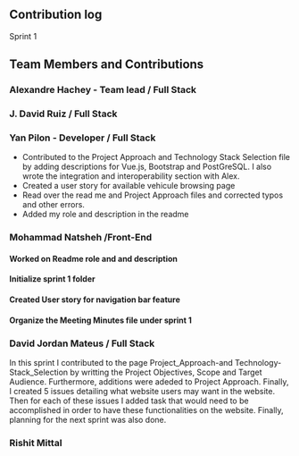 ## Contribution log 
Sprint 1

## Team Members and Contributions

### Alexandre Hachey - Team lead / Full Stack



### J. David Ruiz / Full Stack



### Yan Pilon - Developer / Full Stack
- Contributed to the Project Approach and Technology Stack Selection file by adding descriptions for Vue.js, Bootstrap and PostGreSQL. I also wrote the integration and interoperability section with Alex.
- Created a user story for available vehicule browsing page
- Read over the read me and Project Approach files and corrected typos and other errors.
- Added my role and description in the readme



### Mohammad Natsheh /Front-End
#### Worked on Readme role and and description
#### Initialize sprint 1 folder
#### Created User story for navigation bar feature
#### Organize the Meeting Minutes file under sprint 1


### David Jordan Mateus / Full Stack
In this sprint I contributed to the page Project_Approach-and Technology-Stack_Selection by writting the Project Objectives, Scope and Target Audience. Furthermore, additions were adeded to Project Approach. Finally, I created 5 issues detailing what website users may want in the website. Then for each of these issues I added task that would need to be accomplished in order to have these functionalities on the website. Finally, planning for the next sprint was also done.

### Rishit Mittal


